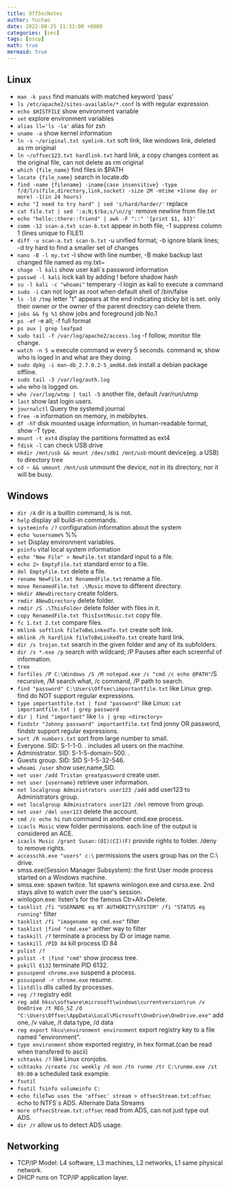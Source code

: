 ```yaml
---
title: OffSecNotes
author: Yuchao
date: 2022-08-25 11:33:00 +0800
categories: [sec]
tags: [oscp]
math: true
mermaid: true
---
```


## Linux

- ``` man -k pass ``` find manuals with matched keyword ‘pass’ 
- ``` ls /etc/apache2/sites-available/*.conf ``` ls with regular expression
- ``` echo $HISTFILE ``` show environment variable 
- ``` set ``` explore environment variables
- ``` alias ll='ls -la' ``` alias for zsh
- ``` uname -a ``` show kernel information
- ``` ln -s ~/original.txt symlink.txt ``` soft link, like windows link, deleted as rm original
- ``` ln ~/offsec123.txt hardlink.txt ``` hard link, a copy changes content as the original file, can not delete as rm original
- ``` which {file_name} ``` find files in $PATH
- ``` locate {file_name} ``` search in locate.db
- ``` find -name {filename} -iname{case insensitive} -type f/d/l/s(file,directory,link,socket) -size 2M -mtime +1(one day or more) -1(in 24 hours) ``` 
- ``` echo "I need to try hard" | sed 's/hard/harder/' ``` replace
- ``` cat file.txt | sed ':a;N;$!ba;s/\n//g' ``` remove newline from file.txt
- ``` echo "hello::there::friend" | awk -F "::" '{print $1, $3}' ``` 
- ``` comm -12 scan-a.txt scan-b.txt ``` appear in both file, -1 suppress column 1 (lines unique to FILE1)
- ``` diff -u scan-a.txt scan-b.txt ``` -u unified format; -b ignore blank lines; -d try hard to find a smaller set of changes
- ``` nano -B -l my.txt ``` -l show with line number, -B make backup last changed file named as my.txt~
- ``` chage -l kali ``` show user kali`s password information
- ``` passwd -l kali ``` lock kali by adding ! before shadow hash
- ``` su -l kali -c "whoami" ``` temperary -l login as kali to execute a command
- ``` sudo -i ``` can not login as root when default shell of /bin/false
- ``` ls -ld /tmp ``` letter "t" appears at the end indicating sticky bit is set. only their owner or the owner of the parent directory can delete them.
- ``` jobs && fg %1 ``` show jobs and foreground job No.1
- ``` ps -ef ``` -e all; -f full format
- ``` ps aux | grep leafpad ```
- ``` sudo tail -f /var/log/apache2/access.log ``` -f follow, monitor file change.
- ``` watch -n 5 w ``` execute command w every 5 seconds. command w, show who is loged in and what are they doing.
- ``` sudo dpkg -i man-db_2.7.0.2-5_amd64.deb ``` install a debian package offline.
- ``` sudo tail -3 /var/log/auth.log ```
- ``` who ``` who is logged on.
- ``` who /var/log/wtmp | tail -5 ``` another file, default /var/run/utmp
- ``` last ``` show last login users.
- ``` journalctl ``` Query the systemd journal
- ``` free -m ``` information on memory, in mebibytes.
- ``` df -hT ``` disk mounted usage information, in human-readable format, show -T type.
- ``` mount -t ext4 ``` display the partitions formatted as ext4
- ``` fdisk -l ``` can check USB drive
- ``` mkdir /mnt/usb && mount /dev/sdb1 /mnt/usb ``` mount device(eg. a USB) to directory tree
- ``` cd ~ && umount /mnt/usb ``` unmount the device, not in its directory, nor it will be busy.

## Windows

- ``` dir /A ``` dir is a builtin command, ls is not.
- ``` help ``` display all build-in commands.
- ``` systeminfo /? ``` configuration information about the system
- ``` echo %username% ``` %<VARIABLE-NAME>%
- ``` set ``` Display environment variables.
- ``` psinfo ``` vital local system information
- ``` echo "New File" > NewFile.txt ``` standard input to a file.
- ``` echo 2> EmptyFile.txt ``` standard error to a file.
- ``` del EmptyFile.txt ``` delete a file.
- ``` rename NewFile.txt RenamedFile.txt ``` rename a file.
- ``` move RenamedFile.txt .\Music ``` move to different directory.
- ``` mkdir ANewDirectory ``` create folders.
- ``` rmdir ANewDirectory ``` delete folder.
- ``` rmdir /S .\ThisFolder ``` delete folder with files in it.
- ``` copy RenamedFile.txt ThisIsntMusic.txt ``` copy file.
- ``` fc 1.txt 2.txt ``` compare files.
- ``` mklink softlink fileToBeLinkedTo.txt ``` create soft link.
- ``` mklink /h hardlink fileToBeLinkedTo.txt ``` create hard link.
- ``` dir /s trojan.txt ``` search in the given folder and any of its subfolders.
- ``` dir /s *.exe /p ```  search with wildcard; /P Pauses after each screenful of information.
- ``` tree ```
- ``` forfiles /P C:\Windows /S /M notepad.exe /c "cmd /c echo @PATH" ```/S recursive, /M search what, /c command, /P path to search.
- ``` find "password" C:\Users\Offsec\importantfile.txt ``` like Linux grep. find do NOT support regular expressions.
- ``` type importantfile.txt | find "password" ``` like Linux:  ``` cat importantfile.txt | grep password ```
- ``` dir | find "important" ``` like ``` ls | grep <directory> ```
- ``` findstr "Johnny password" importantfile.txt ``` find jonny OR password, findstr support regular expressions.
- ``` sort /R numbers.txt ``` sort from large number to small.
- Everyone. SID: S-1-1-0. . includes all users on the machine.
- Administrator. SID: S-1-5-domain-500. .
- Guests group. SID: SID S-1-5-32-546.
- ``` whoami /user ``` show user,name,SID.
- ``` net user /add Tristan greatpassword ``` create user.
- ``` net user {username} ``` retrieve user information.
- ``` net localgroup Administrators user123 /add ``` add user123 to Administrators group.
- ``` net localgroup Administrators user123 /del ``` remove from group.
- ``` net user /del user123 ``` delete the account.
- ``` cmd /c echo hi ``` run command in another cmd.exe process.
- ``` icacls Music ``` view folder permissions. each line of the output is considered an ACE.
- ``` icacls Music /grant Susan:(OI)(CI)(F) ``` provide rights to folder. /deny to remove rights.
- ``` accesschk.exe "users" c:\ ```  permissions the users group has on the C:\ drive.
- smss.exe(Session Manager Subsystem): the first User mode process started on a Windows machine.
- smss.exe: spawn twitce. 1st spawns winlogon.exe and csrss.exe. 2nd stays alive to watch over the user's session.
- winlogon.exe: listen's for the famous Ctr+Alt+Delete.
- ``` tasklist /fi "USERNAME eq NT AUTHORITY\SYSTEM" /fi "STATUS eq running" ``` filter
- ``` tasklist /fi "imagename eq cmd.exe" ``` filter
- ``` tasklist |find "cmd.exe" ``` anther way to filter
- ``` taskkill /? ``` terminate a process by ID or image name.
- ``` taskkill /PID 84 ``` kill process ID 84
- ``` pslist /? ``` 
- ``` pslist -t |find "cmd" ``` show process tree.
- ``` pskill 6132 ``` terminate PID 6132.
- ``` pssuspend chrome.exe ``` suspend a process.
- ``` pssuspend -r chrome.exe ``` resume.
- ``` listdlls ``` dlls called by processes.
- ``` reg /? ``` registry edit
- ``` reg add hkcu\software\microsoft\windows\currentversion\run /v OneDrive /t REG_SZ /d "C:\Users\Offsec\AppData\Local\Microsoft\OneDrive\OneDrive.exe" ``` add one, /v value, /t data type, /d data
- ``` reg export hkcu\environment environment ``` export registry key to a file named "environment".
- ``` type environment ``` show exported registry, in hex format.(can be read when transfered to ascii)
- ``` schtasks /? ``` like Linux cronjobs.
- ``` schtasks /create /sc weekly /d mon /tn runme /tr C:\runme.exe /st 09:00 ``` a scheduled task example.
- ``` fsutil ``` 
- ``` fsutil fsinfo volumeinfo C: ``` 
- ``` echo fileTwo uses the 'offsec' stream > offsecStream.txt:offsec ``` echo to NTFS`s ADS. Alternate Data Streams
- ``` more offsecStream.txt:offsec ``` read from ADS, can not just type out ADS.
- ``` dir /r ``` allow us to detect ADS usage.

## Networking
- TCP/IP Model: L4 software, L3 machines, L2 networks, L1 same physical network.
- DHCP runs on TCP/IP application layer. 
